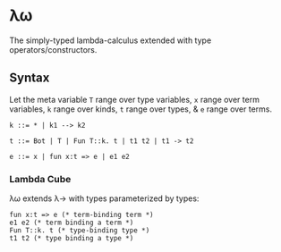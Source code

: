 # λω

The simply-typed lambda-calculus extended with type operators/constructors.

## Syntax

Let the meta variable
`T` range over type variables,
`x` range over term variables,
`k` range over kinds,
`t` range over types,
& `e` range over terms.
```
k ::= * | k1 --> k2

t ::= Bot | T | Fun T::k. t | t1 t2 | t1 -> t2

e ::= x | fun x:t => e | e1 e2
```

### Lambda Cube
λω extends λ→ with types parameterized by types:
```
fun x:t => e (* term-binding term *)
e1 e2 (* term binding a term *)
Fun T::k. t (* type-binding type *)
t1 t2 (* type binding a type *)
```
